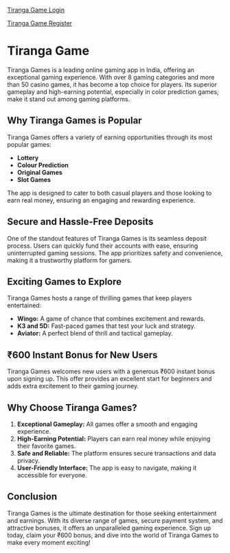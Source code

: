 [Tiranga Game Login](https://tirangalogin.org/)


[Tiranga Game Register](https://tirangalogin.org/)

# Tiranga Game

Tiranga Games is a leading online gaming app in India, offering an exceptional gaming experience. With over 8 gaming categories and more than 50 casino games, it has become a top choice for players. Its superior gameplay and high-earning potential, especially in color prediction games, make it stand out among gaming platforms.

## Why Tiranga Games is Popular
Tiranga Games offers a variety of earning opportunities through its most popular games:
- **Lottery**
- **Colour Prediction**
- **Original Games**
- **Slot Games**

The app is designed to cater to both casual players and those looking to earn real money, ensuring an engaging and rewarding experience.

## Secure and Hassle-Free Deposits
One of the standout features of Tiranga Games is its seamless deposit process. Users can quickly fund their accounts with ease, ensuring uninterrupted gaming sessions. The app prioritizes safety and convenience, making it a trustworthy platform for gamers.

## Exciting Games to Explore
Tiranga Games hosts a range of thrilling games that keep players entertained:
- **Wingo:** A game of chance that combines excitement and rewards.
- **K3 and 5D:** Fast-paced games that test your luck and strategy.
- **Aviator:** A perfect blend of thrill and tactical gameplay.

## ₹600 Instant Bonus for New Users
Tiranga Games welcomes new users with a generous ₹600 instant bonus upon signing up. This offer provides an excellent start for beginners and adds extra excitement to their gaming journey.

## Why Choose Tiranga Games?
1. **Exceptional Gameplay:** All games offer a smooth and engaging experience.
2. **High-Earning Potential:** Players can earn real money while enjoying their favorite games.
3. **Safe and Reliable:** The platform ensures secure transactions and data privacy.
4. **User-Friendly Interface:** The app is easy to navigate, making it accessible for everyone.

## Conclusion
Tiranga Games is the ultimate destination for those seeking entertainment and earnings. With its diverse range of games, secure payment system, and attractive bonuses, it offers an unparalleled gaming experience. Sign up today, claim your ₹600 bonus, and dive into the world of Tiranga Games to make every moment exciting!
